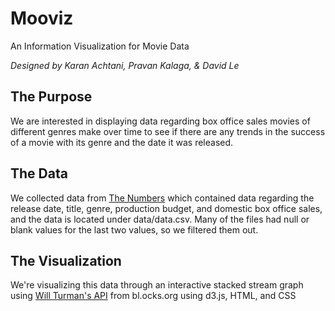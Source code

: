 # Mooviz
An Information Visualization for Movie Data

*Designed by Karan Achtani, Pravan Kalaga, & David Le*
## The Purpose
We are interested in displaying data regarding box office sales movies of different genres make over time to see if there are any trends in the success of a movie with its genre and the date it was released.

## The Data
We collected data from [The Numbers](http://www.the-numbers.com/movies/#tab=year)
which contained data regarding the release date, title, genre, production budget, and domestic box office sales, and the data is located under data/data.csv. Many of the files had null or blank values for the last two values, so we filtered them out.

## The Visualization
We're visualizing this data through an interactive stacked stream graph using [Will Turman's API](http://bl.ocks.org/WillTurman/4631136) from bl.ocks.org using d3.js, HTML, and CSS
